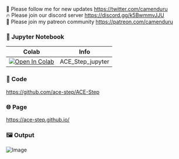 🐣 Please follow me for new updates https://twitter.com/camenduru <br />
🔥 Please join our discord server https://discord.gg/k5BwmmvJJU <br />
🥳 Please join my patreon community https://patreon.com/camenduru <br />

### 🍊 Jupyter Notebook

| Colab | Info
| --- | --- |
[![Open In Colab](https://colab.research.google.com/assets/colab-badge.svg)](https://colab.research.google.com/github/camenduru/ACE-Step-jupyter/blob/main/ACE_Step_jupyter.ipynb) | ACE_Step_jupyter

### 🧬 Code
https://github.com/ace-step/ACE-Step

### 🌐 Page
https://ace-step.github.io/

### 🖼 Output
![Image](https://github.com/user-attachments/assets/97e8994c-39b8-4ad7-a441-03e8b4a4645e)
